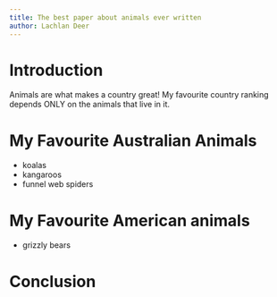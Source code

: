 ```yaml
---
title: The best paper about animals ever written
author: Lachlan Deer
---
```


# Introduction

Animals are what makes a country great!
My favourite country ranking depends ONLY on the animals that live in it.

# My Favourite Australian Animals

* koalas
* kangaroos
* funnel web spiders

# My Favourite American animals

* grizzly bears

# Conclusion
